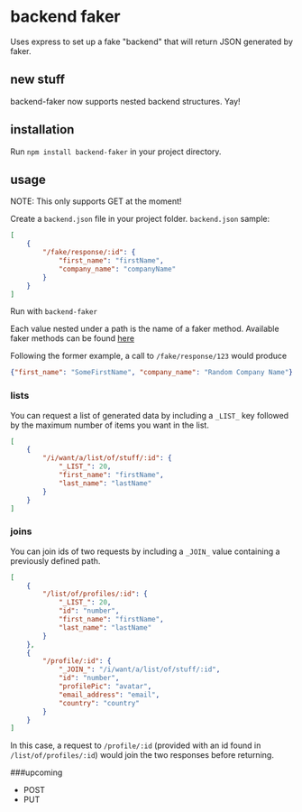 # backend faker
Uses express to set up a fake "backend" that will return JSON generated by faker.

## new stuff
backend-faker now supports nested backend structures. Yay!

## installation
Run `npm install backend-faker` in your project directory.

## usage
NOTE: This only supports GET at the moment!

Create a `backend.json` file in your project folder. `backend.json` sample:
```json
[
    {
        "/fake/response/:id": {
            "first_name": "firstName",
            "company_name": "companyName"
        }
    }
]
```

Run with `backend-faker`

Each value nested under a path is the name of a faker method. Available faker methods can be found [here](http://marak.com/faker.js/)

Following the former example, a call to `/fake/response/123` would produce
```json
{"first_name": "SomeFirstName", "company_name": "Random Company Name"}
```

### lists
You can request a list of generated data by including a `_LIST_` key followed by the maximum number of items you want in the list.
```json
[
    {
        "/i/want/a/list/of/stuff/:id": {
            "_LIST_": 20,
            "first_name": "firstName",
            "last_name": "lastName"
        }
    }
]
```

### joins
You can join ids of two requests by including a `_JOIN_` value containing a previously defined path.
```json
[
    {
        "/list/of/profiles/:id": {
            "_LIST_": 20,
            "id": "number",
            "first_name": "firstName",
            "last_name": "lastName"
        }
    },
    {
        "/profile/:id": {
            "_JOIN_": "/i/want/a/list/of/stuff/:id",
            "id": "number",
            "profilePic": "avatar",
            "email_address": "email",
            "country": "country"
        }
    }
]
```
In this case, a request to `/profile/:id` (provided with an id found in `/list/of/profiles/:id`) would join the two responses before returning.

###upcoming
* POST
* PUT




